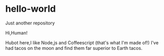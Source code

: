 # hello-world
Just another repository

Hi,Human!

Hubot here,I like Node,js and Coffeescript (that's what I'm made of!)
I've had tacos on the moon and find them far superior to Earth tacos.
